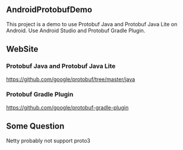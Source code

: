 ## AndroidProtobufDemo
This project is a demo to use Protobuf Java and Protobuf Java Lite on Android.
Use Android Studio and Protobuf Gradle Plugin.
</br>
## WebSite
### Protobuf Java and Protobuf Java Lite
https://github.com/google/protobuf/tree/master/java
### Protobuf Gradle Plugin
https://github.com/google/protobuf-gradle-plugin  

## Some Question
Netty probably not support proto3  
